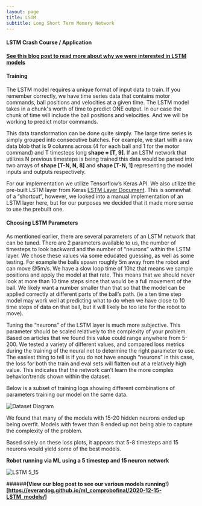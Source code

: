 ```yaml
---
layout: page
title: LSTM
subtitle: Long Short Term Memory Network
---
```


#### LSTM Crash Course / Application
__**[See this blog post to read more about why we were interested in LSTM models](https://everardog.github.io/ml_comprobofinal/2020-12-06-timing-is-everything/)**__

####  Training
The LSTM model requires a unique format of input data to train. If you remember correctly, we have time series data that contains motor commands,  ball positions and velocities at a given time. The LSTM model takes in a chunk's worth of time to predict ONE output. In our case the chunk of time will include the ball positions and velocities. And we will be working to predict motor commands.

This data transformation can be done quite simply. The large time series is simply grouped into consecutive batches. For example, we start with a raw data blob that is 9 columns across (4 for each ball and 1 for the motor command) and T timesteps long __shape = [T, 9]__. If an LSTM network that utilizes N previous timesteps is being trained this data would be parsed into two arrays of __shape [T-N, N, 8]__ and __shape [T-N, 1]__ representing the model inputs and outputs respectively.

For our implementation we utilize Tensorflow’s Keras API. We also utilize the pre-built LSTM layer from Keras [LSTM Layer Document](https://www.tensorflow.org/api_docs/python/tf/keras/layers/LSTM). This is somewhat of a “shortcut”, however, we looked into a manual implementation of an LSTM layer here, but for our purposes we decided that it made more sense to use the prebuilt one.

#### Choosing LSTM Parameters
As mentioned earlier, there are several parameters of an LSTM network that can be tuned.
There are 2 parameters available to us, the number of timesteps to look backward and the number of “neurons” within the LSTM layer. We chose these values via some educated guessing, as well as some testing. For example the balls spawn roughly 5m away from the robot and can move @5m/s. We have a slow loop time of 10hz that means we sample positions and apply the model at that rate. This means that we should never look at  more than 10 time steps since that would be a full movement of the ball. We likely want a number smaller than that so that the model can be applied correctly at different parts of the ball’s path. (ie a ten time step model may work well at predicting what to do when we have close to 10 time steps of data on that ball, but it will likely be too late for the robot to move).

Tuning the “neurons” of the LSTM layer is much more subjective. This parameter should be scaled relatively to the complexity of your problem. Based on articles that we found this value could range anywhere from 5-200. We tested a variety of different values, and compared loss metrics during the training of the neural net to determine the right parameter to use. 
The easiest thing to tell is if you do not have enough “neurons” in this case, the loss for both the train and eval sets will flatten out at a relatively high value. This indicates that the network can’t learn the more complex behavior/trends shown within the dataset.

Below is a subset of training logs showing different combinations of parameters training our model on the same data.

![Dataset Diagram](/ml_comprobofinal/img/LSTM_testing.svg)

We found that many of the models with 15-20 hidden neurons ended up being overfit. Models with fewer than 8 ended up not being able to capture the complexity of the problem. 

Based solely on these loss plots, it appears that 5-8 timesteps and 15 neurons would yield some of the best models. 

__Robot running via ML using a 5 timestep and 15 neuron network__

![LSTM 5_15](/ml_comprobofinal/img/LSTM_05_15.gif)

######__(View our blog post to see our various models running!)[https://everardog.github.io/ml_comprobofinal/2020-12-15-LSTM_models/]__
